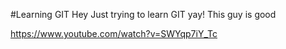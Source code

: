 #Learning GIT 
Hey Just trying to learn GIT yay! This guy is good

https://www.youtube.com/watch?v=SWYqp7iY_Tc

